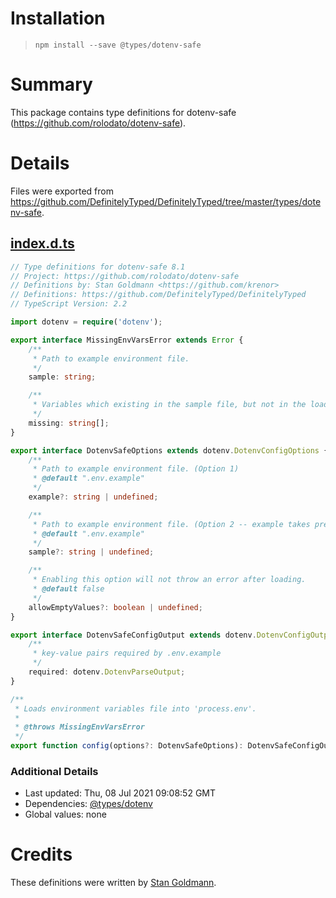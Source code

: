 # Installation
> `npm install --save @types/dotenv-safe`

# Summary
This package contains type definitions for dotenv-safe (https://github.com/rolodato/dotenv-safe).

# Details
Files were exported from https://github.com/DefinitelyTyped/DefinitelyTyped/tree/master/types/dotenv-safe.
## [index.d.ts](https://github.com/DefinitelyTyped/DefinitelyTyped/tree/master/types/dotenv-safe/index.d.ts)
````ts
// Type definitions for dotenv-safe 8.1
// Project: https://github.com/rolodato/dotenv-safe
// Definitions by: Stan Goldmann <https://github.com/krenor>
// Definitions: https://github.com/DefinitelyTyped/DefinitelyTyped
// TypeScript Version: 2.2

import dotenv = require('dotenv');

export interface MissingEnvVarsError extends Error {
    /**
     * Path to example environment file.
     */
    sample: string;

    /**
     * Variables which existing in the sample file, but not in the loaded file.
     */
    missing: string[];
}

export interface DotenvSafeOptions extends dotenv.DotenvConfigOptions {
    /**
     * Path to example environment file. (Option 1)
     * @default ".env.example"
     */
    example?: string | undefined;

    /**
     * Path to example environment file. (Option 2 -- example takes precedence)
     * @default ".env.example"
     */
    sample?: string | undefined;

    /**
     * Enabling this option will not throw an error after loading.
     * @default false
     */
    allowEmptyValues?: boolean | undefined;
}

export interface DotenvSafeConfigOutput extends dotenv.DotenvConfigOutput {
    /**
     * key-value pairs required by .env.example
     */
    required: dotenv.DotenvParseOutput;
}

/**
 * Loads environment variables file into 'process.env'.
 *
 * @throws MissingEnvVarsError
 */
export function config(options?: DotenvSafeOptions): DotenvSafeConfigOutput;

````

### Additional Details
 * Last updated: Thu, 08 Jul 2021 09:08:52 GMT
 * Dependencies: [@types/dotenv](https://npmjs.com/package/@types/dotenv)
 * Global values: none

# Credits
These definitions were written by [Stan Goldmann](https://github.com/krenor).
